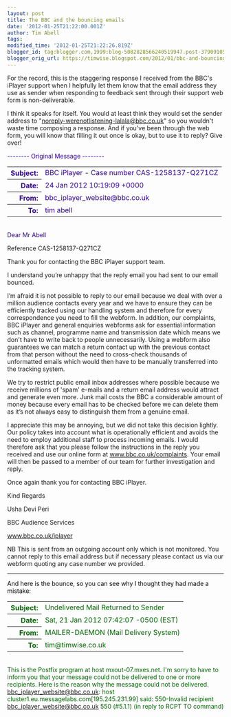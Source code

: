 ```yaml
---
layout: post
title: The BBC and the bouncing emails
date: '2012-01-25T21:22:00.001Z'
author: Tim Abell
tags: 
modified_time: '2012-01-25T21:22:26.819Z'
blogger_id: tag:blogger.com,1999:blog-5082828566240519947.post-3790910591580830225
blogger_orig_url: https://timwise.blogspot.com/2012/01/bbc-and-bouncing-emails.html
---
```


For the record, this is the staggering response I received from the BBC's iPlayer support when I helpfully let them know that the email address they use as sender when responding to feedback sent through their support web form is non-deliverable.  

I think it speaks for itself. You would at least think they would set the sender address to "noreply-werenotlistening-lalala@bbc.co.uk" so you wouldn't waste time composing a response. And if you've been through the web form, you will know that filling it out once is okay, but to use it to reply? Give over!  

<span style="color: rgb(51, 0, 153);">-------- Original Message --------</span>

<table style="color: rgb(51, 0, 153);" class="moz-email-headers-table" cellspacing="0" cellpadding="0" border="0">

<tbody>

<tr>

<th valign="BASELINE" nowrap="nowrap" align="RIGHT">Subject:</th>

<td>BBC iPlayer - Case number CAS-1258137-Q271CZ</td>

</tr>

<tr>

<th valign="BASELINE" nowrap="nowrap" align="RIGHT">Date:</th>

<td>24 Jan 2012 10:19:09 +0000</td>

</tr>

<tr>

<th valign="BASELINE" nowrap="nowrap" align="RIGHT">From:</th>

<td>bbc_iplayer_website@bbc.co.uk <bbc_iplayer_website@bbc.co.uk></td>

</tr>

<tr>

<th valign="BASELINE" nowrap="nowrap" align="RIGHT">To:</th>

<td>tim abell <tim@timwise.co.uk></td>

</tr>

</tbody>

</table>

<span style="color: rgb(51, 0, 153);"></span>  
<span style="color: rgb(51, 0, 153);">Dear Mr Abell</span>

Reference CAS-1258137-Q271CZ

Thank you for contacting the BBC iPlayer support team.

I understand you’re unhappy that the reply email you had sent to our email bounced.

I’m afraid it is not possible to reply to our email because we deal with over a million audience contacts every year and we have to ensure they can be efficiently tracked using our handling system and therefore for every correspondence you need to fill the webform. In addition, our complaints, BBC iPlayer and general enquiries webforms ask for essential information such as channel, programme name and transmission date which means we don't have to write back to people unnecessarily. Using a webform also guarantees we can match a return contact up with the previous contact from that person without the need to cross-check thousands of unformatted emails which would then have to be manually transferred into the tracking system.

We try to restrict public email inbox addresses where possible because we receive millions of 'spam' e-mails and a return email address would attract and generate even more. Junk mail costs the BBC a considerable amount of money because every email has to be checked before we can delete them as it’s not always easy to distinguish them from a genuine email.

I appreciate this may be annoying, but we did not take this decision lightly. Our policy takes into account what is operationally efficient and avoids the need to employ additional staff to process incoming emails. I would therefore ask that you please follow the instructions in the reply you received and use our online form at www.bbc.co.uk/complaints. Your email will then be passed to a member of our team for further investigation and reply.

Once again thank you for contacting BBC iPlayer.

Kind Regards

Usha Devi Peri

BBC Audience Services

www.bbc.co.uk/iplayer

NB This is sent from an outgoing account only which is not monitored. You cannot reply to this email address but if necessary please contact us via our webform quoting any case number we provided.

------  

<span style="color: rgb(0, 0, 0);">And here is the bounce, so you can see why I thought they had made a mistake:</span>

<table style="color: rgb(0, 102, 0);" class="moz-email-headers-table" cellspacing="0" cellpadding="0" border="0">

<tbody>

<tr>

<th valign="BASELINE" nowrap="nowrap" align="RIGHT">Subject:</th>

<td>Undelivered Mail Returned to Sender</td>

</tr>

<tr>

<th valign="BASELINE" nowrap="nowrap" align="RIGHT">Date:</th>

<td>Sat, 21 Jan 2012 07:42:07 -0500 (EST)</td>

</tr>

<tr>

<th valign="BASELINE" nowrap="nowrap" align="RIGHT">From:</th>

<td>MAILER-DAEMON (Mail Delivery System)</td>

</tr>

<tr>

<th valign="BASELINE" nowrap="nowrap" align="RIGHT">To:</th>

<td>tim@timwise.co.uk</td>

</tr>

</tbody>

</table>

<span style="color: rgb(0, 102, 0);"></span>  
<span style="color: rgb(0, 102, 0);"></span><span style="color: rgb(0, 102, 0);">This is the Postfix program at host mxout-07.mxes.net. I'm sorry to have to inform you that your message could not be delivered to one or more recipients. Here is the reason why the message could not be delivered. <bbc_iplayer_website@bbc.co.uk>: host cluster1.eu.messagelabs.com[195.245.231.99] said: 550-Invalid recipient <bbc_iplayer_website@bbc.co.uk> 550 (#5.1.1) (in reply to RCPT TO command)</span><span style="color: rgb(51, 0, 153);"></span>
